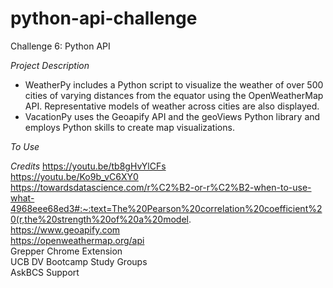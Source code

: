 # python-api-challenge
Challenge 6: Python API

*Project Description*
- WeatherPy includes a Python script to visualize the weather of over 500 cities of varying distances from the equator using the OpenWeatherMap API. Representative models of weather across cities are also displayed.
- VacationPy uses the Geoapify API and the geoViews Python library and employs Python skills to create map visualizations.

*To Use*
<Run the script in Jupyter./>

*Credits*
https://youtu.be/tb8gHvYlCFs <br />
https://youtu.be/Ko9b_vC6XY0 <br />
https://towardsdatascience.com/r%C2%B2-or-r%C2%B2-when-to-use-what-4968eee68ed3#:~:text=The%20Pearson%20correlation%20coefficient%20(r,the%20strength%20of%20a%20model. <br />
https://www.geoapify.com <br />
https://openweathermap.org/api <br />
Grepper Chrome Extension <br />
UCB DV Bootcamp Study Groups <br />
AskBCS Support
